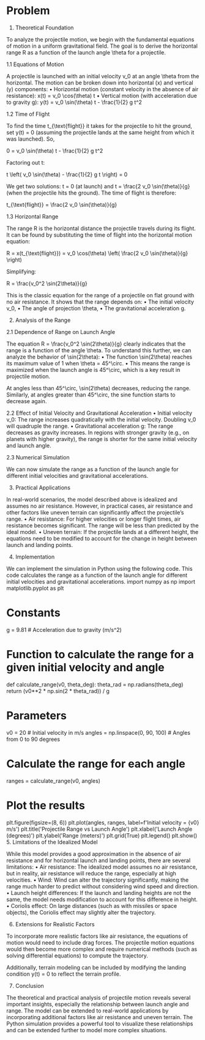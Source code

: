 # Problem 
1. Theoretical Foundation

To analyze the projectile motion, we begin with the fundamental equations of motion in a uniform gravitational field. The goal is to derive the horizontal range R as a function of the launch angle \theta for a projectile.

1.1 Equations of Motion

A projectile is launched with an initial velocity v_0 at an angle \theta from the horizontal. The motion can be broken down into horizontal (x) and vertical (y) components:
	•	Horizontal motion (constant velocity in the absence of air resistance):
x(t) = v_0 \cos(\theta) t
	•	Vertical motion (with acceleration due to gravity g):
y(t) = v_0 \sin(\theta) t - \frac{1}{2} g t^2

1.2 Time of Flight

To find the time t_{\text{flight}} it takes for the projectile to hit the ground, set y(t) = 0 (assuming the projectile lands at the same height from which it was launched). So,

0 = v_0 \sin(\theta) t - \frac{1}{2} g t^2

Factoring out t:

t \left( v_0 \sin(\theta) - \frac{1}{2} g t \right) = 0

We get two solutions: t = 0 (at launch) and t = \frac{2 v_0 \sin(\theta)}{g} (when the projectile hits the ground). The time of flight is therefore:

t_{\text{flight}} = \frac{2 v_0 \sin(\theta)}{g}

1.3 Horizontal Range

The range R is the horizontal distance the projectile travels during its flight. It can be found by substituting the time of flight into the horizontal motion equation:

R = x(t_{\text{flight}}) = v_0 \cos(\theta) \left( \frac{2 v_0 \sin(\theta)}{g} \right)

Simplifying:

R = \frac{v_0^2 \sin(2\theta)}{g}

This is the classic equation for the range of a projectile on flat ground with no air resistance. It shows that the range depends on:
	•	The initial velocity v_0,
	•	The angle of projection \theta,
	•	The gravitational acceleration g.

2. Analysis of the Range

2.1 Dependence of Range on Launch Angle

The equation R = \frac{v_0^2 \sin(2\theta)}{g} clearly indicates that the range is a function of the angle \theta. To understand this further, we can analyze the behavior of \sin(2\theta):
	•	The function \sin(2\theta) reaches its maximum value of 1 when \theta = 45^\circ.
	•	This means the range is maximized when the launch angle is 45^\circ, which is a key result in projectile motion.

At angles less than 45^\circ, \sin(2\theta) decreases, reducing the range. Similarly, at angles greater than 45^\circ, the sine function starts to decrease again.

2.2 Effect of Initial Velocity and Gravitational Acceleration
	•	Initial velocity v_0: The range increases quadratically with the initial velocity. Doubling v_0 will quadruple the range.
	•	Gravitational acceleration g: The range decreases as gravity increases. In regions with stronger gravity (e.g., on planets with higher gravity), the range is shorter for the same initial velocity and launch angle.

2.3 Numerical Simulation

We can now simulate the range as a function of the launch angle for different initial velocities and gravitational accelerations.

3. Practical Applications

In real-world scenarios, the model described above is idealized and assumes no air resistance. However, in practical cases, air resistance and other factors like uneven terrain can significantly affect the projectile’s range.
	•	Air resistance: For higher velocities or longer flight times, air resistance becomes significant. The range will be less than predicted by the ideal model.
	•	Uneven terrain: If the projectile lands at a different height, the equations need to be modified to account for the change in height between launch and landing points.

4. Implementation

We can implement the simulation in Python using the following code. This code calculates the range as a function of the launch angle for different initial velocities and gravitational accelerations.
import numpy as np
import matplotlib.pyplot as plt

# Constants
g = 9.81  # Acceleration due to gravity (m/s^2)

# Function to calculate the range for a given initial velocity and angle
def calculate_range(v0, theta_deg):
    theta_rad = np.radians(theta_deg)
    return (v0**2 * np.sin(2 * theta_rad)) / g

# Parameters
v0 = 20  # Initial velocity in m/s
angles = np.linspace(0, 90, 100)  # Angles from 0 to 90 degrees

# Calculate the range for each angle
ranges = calculate_range(v0, angles)

# Plot the results
plt.figure(figsize=(8, 6))
plt.plot(angles, ranges, label=f'Initial velocity = {v0} m/s')
plt.title('Projectile Range vs Launch Angle')
plt.xlabel('Launch Angle (degrees)')
plt.ylabel('Range (meters)')
plt.grid(True)
plt.legend()
plt.show()
5. Limitations of the Idealized Model

While this model provides a good approximation in the absence of air resistance and for horizontal launch and landing points, there are several limitations:
	•	Air resistance: The idealized model assumes no air resistance, but in reality, air resistance will reduce the range, especially at high velocities.
	•	Wind: Wind can alter the trajectory significantly, making the range much harder to predict without considering wind speed and direction.
	•	Launch height differences: If the launch and landing heights are not the same, the model needs modification to account for this difference in height.
	•	Coriolis effect: On large distances (such as with missiles or space objects), the Coriolis effect may slightly alter the trajectory.

6. Extensions for Realistic Factors

To incorporate more realistic factors like air resistance, the equations of motion would need to include drag forces. The projectile motion equations would then become more complex and require numerical methods (such as solving differential equations) to compute the trajectory.

Additionally, terrain modeling can be included by modifying the landing condition y(t) = 0 to reflect the terrain profile.

7. Conclusion

The theoretical and practical analysis of projectile motion reveals several important insights, especially the relationship between launch angle and range. The model can be extended to real-world applications by incorporating additional factors like air resistance and uneven terrain. The Python simulation provides a powerful tool to visualize these relationships and can be extended further to model more complex situations.